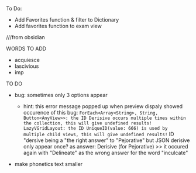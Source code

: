 
To Do:

- Add Favorites function & filter to Dictionary
- Add favorites function to exam view






///from obsidian

WORDS TO ADD
- acquiesce
- lascivious
- imp




TO DO

- bug: sometimes only 3 options appear
    - hint: this error message popped up when preview dispaly showed occurence of this bug:
          `ForEach<Array<String>, String, Button<AnyView>>: the ID Derisive occurs multiple times within the collection, this will give undefined results! LazyVGridLayout: the ID UniqueID(value: 666) is used by multiple child views, this will give undefined results!`
          ID "dersive being a "the right answer" to "Pejorative"
          but JSON derisive only appear once? as answer: Derisive (for Pejorative)
          >> it occured again with "Delineate" as the wrong answer for the word "inculcate"


- make phonetics text smaller
